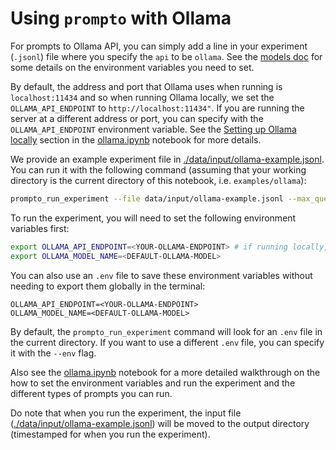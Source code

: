 # Using `prompto` with Ollama

For prompts to Ollama API, you can simply add a line in your experiment (`.jsonl`) file where you specify the `api` to be `ollama`. See the [models doc](../../docs/models.md#ollama) for some details on the environment variables you need to set.

By default, the address and port that Ollama uses when running is `localhost:11434` and so when running Ollama locally, we set the `OLLAMA_API_ENDPOINT` to `http://localhost:11434"`. If you are running the server at a different address or port, you can specify with the `OLLAMA_API_ENDPOINT` environment variable. See the [Setting up Ollama locally](./ollama.ipynb#setting-up-ollama-locally) section in the [ollama.ipynb](./ollama.ipynb) notebook for more details.

We provide an example experiment file in [./data/input/ollama-example.jsonl](./data/input/ollama-example.jsonl). You can run it with the following command (assuming that your working directory is the current directory of this notebook, i.e. `examples/ollama`):
```bash
prompto_run_experiment --file data/input/ollama-example.jsonl --max_queries 30
```

To run the experiment, you will need to set the following environment variables first:
```bash
export OLLAMA_API_ENDPOINT=<YOUR-OLLAMA-ENDPOINT> # if running locally, set to http://localhost:11434
export OLLAMA_MODEL_NAME=<DEFAULT-OLLAMA-MODEL>
```

You can also use an `.env` file to save these environment variables without needing to export them globally in the terminal:
```
OLLAMA_API_ENDPOINT=<YOUR-OLLAMA-ENDPOINT>
OLLAMA_MODEL_NAME=<DEFAULT-OLLAMA-MODEL>
```

By default, the `prompto_run_experiment` command will look for an `.env` file in the current directory. If you want to use a different `.env` file, you can specify it with the `--env` flag.

Also see the [ollama.ipynb](./ollama.ipynb) notebook for a more detailed walkthrough on the how to set the environment variables and run the experiment and the different types of prompts you can run.

Do note that when you run the experiment, the input file ([./data/input/ollama-example.jsonl](./data/input/ollama-example.jsonl)) will be moved to the output directory (timestamped for when you run the experiment).
